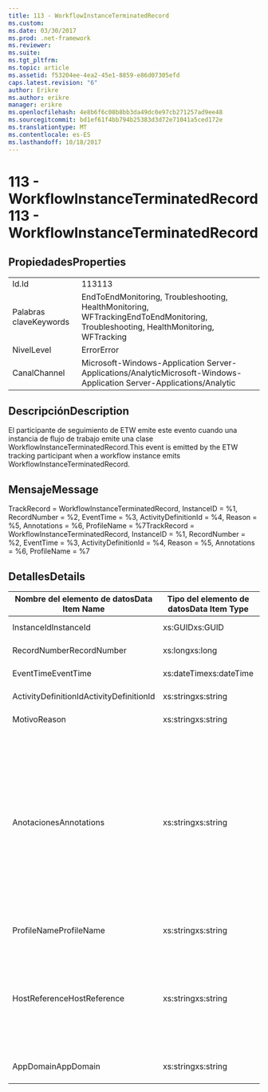 ```yaml
---
title: 113 - WorkflowInstanceTerminatedRecord
ms.custom: 
ms.date: 03/30/2017
ms.prod: .net-framework
ms.reviewer: 
ms.suite: 
ms.tgt_pltfrm: 
ms.topic: article
ms.assetid: f53204ee-4ea2-45e1-8859-e86d07305efd
caps.latest.revision: "6"
author: Erikre
ms.author: erikre
manager: erikre
ms.openlocfilehash: 4e8b6f6c08b8bb3da49dc0e97cb271257ad9ee48
ms.sourcegitcommit: bd1ef61f4bb794b25383d3d72e71041a5ced172e
ms.translationtype: MT
ms.contentlocale: es-ES
ms.lasthandoff: 10/18/2017
---
```

# <a name="113---workflowinstanceterminatedrecord"></a><span data-ttu-id="41a7e-102">113 - WorkflowInstanceTerminatedRecord</span><span class="sxs-lookup"><span data-stu-id="41a7e-102">113 - WorkflowInstanceTerminatedRecord</span></span>
## <a name="properties"></a><span data-ttu-id="41a7e-103">Propiedades</span><span class="sxs-lookup"><span data-stu-id="41a7e-103">Properties</span></span>  
  
|||  
|-|-|  
|<span data-ttu-id="41a7e-104">Id.</span><span class="sxs-lookup"><span data-stu-id="41a7e-104">Id</span></span>|<span data-ttu-id="41a7e-105">113</span><span class="sxs-lookup"><span data-stu-id="41a7e-105">113</span></span>|  
|<span data-ttu-id="41a7e-106">Palabras clave</span><span class="sxs-lookup"><span data-stu-id="41a7e-106">Keywords</span></span>|<span data-ttu-id="41a7e-107">EndToEndMonitoring, Troubleshooting, HealthMonitoring, WFTracking</span><span class="sxs-lookup"><span data-stu-id="41a7e-107">EndToEndMonitoring, Troubleshooting, HealthMonitoring, WFTracking</span></span>|  
|<span data-ttu-id="41a7e-108">Nivel</span><span class="sxs-lookup"><span data-stu-id="41a7e-108">Level</span></span>|<span data-ttu-id="41a7e-109">Error</span><span class="sxs-lookup"><span data-stu-id="41a7e-109">Error</span></span>|  
|<span data-ttu-id="41a7e-110">Canal</span><span class="sxs-lookup"><span data-stu-id="41a7e-110">Channel</span></span>|<span data-ttu-id="41a7e-111">Microsoft-Windows-Application Server-Applications/Analytic</span><span class="sxs-lookup"><span data-stu-id="41a7e-111">Microsoft-Windows-Application Server-Applications/Analytic</span></span>|  
  
## <a name="description"></a><span data-ttu-id="41a7e-112">Descripción</span><span class="sxs-lookup"><span data-stu-id="41a7e-112">Description</span></span>  
 <span data-ttu-id="41a7e-113">El participante de seguimiento de ETW emite este evento cuando una instancia de flujo de trabajo emite   una clase WorkflowInstanceTerminatedRecord.</span><span class="sxs-lookup"><span data-stu-id="41a7e-113">This event is emitted by the ETW tracking participant when a workflow instance emits WorkflowInstanceTerminatedRecord.</span></span>  
  
## <a name="message"></a><span data-ttu-id="41a7e-114">Mensaje</span><span class="sxs-lookup"><span data-stu-id="41a7e-114">Message</span></span>  
 <span data-ttu-id="41a7e-115">TrackRecord = WorkflowInstanceTerminatedRecord, InstanceID = %1, RecordNumber = %2, EventTime = %3, ActivityDefinitionId = %4, Reason = %5, Annotations = %6, ProfileName = %7</span><span class="sxs-lookup"><span data-stu-id="41a7e-115">TrackRecord = WorkflowInstanceTerminatedRecord, InstanceID = %1, RecordNumber = %2, EventTime = %3, ActivityDefinitionId = %4, Reason = %5, Annotations = %6, ProfileName = %7</span></span>  
  
## <a name="details"></a><span data-ttu-id="41a7e-116">Detalles</span><span class="sxs-lookup"><span data-stu-id="41a7e-116">Details</span></span>  
  
|<span data-ttu-id="41a7e-117">Nombre del elemento de datos</span><span class="sxs-lookup"><span data-stu-id="41a7e-117">Data Item Name</span></span>|<span data-ttu-id="41a7e-118">Tipo del elemento de datos</span><span class="sxs-lookup"><span data-stu-id="41a7e-118">Data Item Type</span></span>|<span data-ttu-id="41a7e-119">Descripción</span><span class="sxs-lookup"><span data-stu-id="41a7e-119">Description</span></span>|  
|--------------------|--------------------|-----------------|  
|<span data-ttu-id="41a7e-120">InstanceId</span><span class="sxs-lookup"><span data-stu-id="41a7e-120">InstanceId</span></span>|<span data-ttu-id="41a7e-121">xs:GUID</span><span class="sxs-lookup"><span data-stu-id="41a7e-121">xs:GUID</span></span>|<span data-ttu-id="41a7e-122">El id. de instancia del flujo de trabajo.</span><span class="sxs-lookup"><span data-stu-id="41a7e-122">The instance id for the workflow</span></span>|  
|<span data-ttu-id="41a7e-123">RecordNumber</span><span class="sxs-lookup"><span data-stu-id="41a7e-123">RecordNumber</span></span>|<span data-ttu-id="41a7e-124">xs:long</span><span class="sxs-lookup"><span data-stu-id="41a7e-124">xs:long</span></span>|<span data-ttu-id="41a7e-125">El número de secuencia del registro emitido.</span><span class="sxs-lookup"><span data-stu-id="41a7e-125">The sequence number of the emitted record</span></span>|  
|<span data-ttu-id="41a7e-126">EventTime</span><span class="sxs-lookup"><span data-stu-id="41a7e-126">EventTime</span></span>|<span data-ttu-id="41a7e-127">xs:dateTime</span><span class="sxs-lookup"><span data-stu-id="41a7e-127">xs:dateTime</span></span>|<span data-ttu-id="41a7e-128">La hora en UTC cuando se emitió el evento.</span><span class="sxs-lookup"><span data-stu-id="41a7e-128">The time in UTC when the event was emitted</span></span>|  
|<span data-ttu-id="41a7e-129">ActivityDefinitionId</span><span class="sxs-lookup"><span data-stu-id="41a7e-129">ActivityDefinitionId</span></span>|<span data-ttu-id="41a7e-130">xs:string</span><span class="sxs-lookup"><span data-stu-id="41a7e-130">xs:string</span></span>|<span data-ttu-id="41a7e-131">El nombre de la actividad raíz del flujo de trabajo.</span><span class="sxs-lookup"><span data-stu-id="41a7e-131">The name of the root activity in the workflow</span></span>|  
|<span data-ttu-id="41a7e-132">Motivo</span><span class="sxs-lookup"><span data-stu-id="41a7e-132">Reason</span></span>|<span data-ttu-id="41a7e-133">xs:string</span><span class="sxs-lookup"><span data-stu-id="41a7e-133">xs:string</span></span>|<span data-ttu-id="41a7e-134">La razón por la que se finalizó el flujo de trabajo.</span><span class="sxs-lookup"><span data-stu-id="41a7e-134">The reason the workflow was terminated</span></span>|  
|<span data-ttu-id="41a7e-135">Anotaciones</span><span class="sxs-lookup"><span data-stu-id="41a7e-135">Annotations</span></span>|<span data-ttu-id="41a7e-136">xs:string</span><span class="sxs-lookup"><span data-stu-id="41a7e-136">xs:string</span></span>|<span data-ttu-id="41a7e-137">Las anotaciones que se agregaron a este evento.</span><span class="sxs-lookup"><span data-stu-id="41a7e-137">The annotations that were added to this event.</span></span>  <span data-ttu-id="41a7e-138">Los valores se almacenan en un elemento xml con el formato \<elementos >\< nombre de elemento = "annotationName" Type = "> annotationValue\</artículo > \< /artículos >.</span><span class="sxs-lookup"><span data-stu-id="41a7e-138">The values are stored in an xml element in the format \<items>\< item  name = "annotationName" type="System.String">annotationValue\</item>\</items>.</span></span>  <span data-ttu-id="41a7e-139">Si se especifica ninguna anotación, a continuación, la cadena contiene \<elementos / >.</span><span class="sxs-lookup"><span data-stu-id="41a7e-139">If no annotations are specified then the string contains \<items/>.</span></span> <span data-ttu-id="41a7e-140">El tamaño del evento ETW está limitado por el tamaño de búfer de ETW o la carga útil máxima para un evento ETW.</span><span class="sxs-lookup"><span data-stu-id="41a7e-140">The ETW event size is limited by the ETW buffer size or the max payload for an ETW event.</span></span> <span data-ttu-id="41a7e-141">Si el tamaño del evento supera los límites de ETW, el evento se trunca quitando las anotaciones y reemplazando el valor de anotación con \<elementos >...  \< /artículos >.</span><span class="sxs-lookup"><span data-stu-id="41a7e-141">If the size of the event exceeds the ETW limits, then the event is truncated by dropping the annotations and replacing the annotation value with \<items>...\</items>.</span></span>|  
|<span data-ttu-id="41a7e-142">ProfileName</span><span class="sxs-lookup"><span data-stu-id="41a7e-142">ProfileName</span></span>|<span data-ttu-id="41a7e-143">xs:string</span><span class="sxs-lookup"><span data-stu-id="41a7e-143">xs:string</span></span>|<span data-ttu-id="41a7e-144">El nombre o el perfil de seguimiento que dio como resultado que se emitiera este evento.</span><span class="sxs-lookup"><span data-stu-id="41a7e-144">The name or the tracking profile that resulted in this event being emitted</span></span>|  
|<span data-ttu-id="41a7e-145">HostReference</span><span class="sxs-lookup"><span data-stu-id="41a7e-145">HostReference</span></span>|<span data-ttu-id="41a7e-146">xs:string</span><span class="sxs-lookup"><span data-stu-id="41a7e-146">xs:string</span></span>|<span data-ttu-id="41a7e-147">En el caso de los servicios hospedados en web, este campo identifica de manera única el servicio en la jerarquía web.</span><span class="sxs-lookup"><span data-stu-id="41a7e-147">For web hosted services, this field uniquely identifies the service in the web hierarchy.</span></span>  <span data-ttu-id="41a7e-148">El formato se define como ' ruta de acceso Virtual de sitio Web de nombre de aplicación &#124; Ruta de acceso Virtual del servicio &#124; NombreServicio ' ejemplo: ' sitio Web/CalculatorApplication &#124;/CalculatorService.svc &#124; predeterminada CalculatorService'</span><span class="sxs-lookup"><span data-stu-id="41a7e-148">Its format is defined as 'Web Site Name Application Virtual Path&#124;Service Virtual Path&#124;ServiceName' Example: 'Default Web Site/CalculatorApplication&#124;/CalculatorService.svc&#124;CalculatorService'</span></span>|  
|<span data-ttu-id="41a7e-149">AppDomain</span><span class="sxs-lookup"><span data-stu-id="41a7e-149">AppDomain</span></span>|<span data-ttu-id="41a7e-150">xs:string</span><span class="sxs-lookup"><span data-stu-id="41a7e-150">xs:string</span></span>|<span data-ttu-id="41a7e-151">La cadena devuelta por AppDomain.CurrentDomain.FriendlyName.</span><span class="sxs-lookup"><span data-stu-id="41a7e-151">The string returned by AppDomain.CurrentDomain.FriendlyName.</span></span>|
